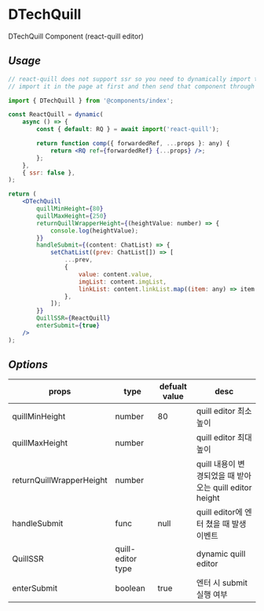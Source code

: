 # DTechQuill

DTechQuill Component (react-quill editor)

## _Usage_

```jsx
// react-quill does not support ssr so you need to dynamically import the component
// import it in the page at first and then send that component through props

import { DTechQuill } from '@components/index';

const ReactQuill = dynamic(
	async () => {
		const { default: RQ } = await import('react-quill');

		return function comp({ forwardedRef, ...props }: any) {
			return <RQ ref={forwardedRef} {...props} />;
		};
	},
	{ ssr: false },
);

return (
	<DTechQuill
		quillMinHeight={80}
		quillMaxHeight={250}
		returnQuillWrapperHeight={(heightValue: number) => {
			console.log(heightValue);
		}}
		handleSubmit={(content: ChatList) => {
			setChatList((prev: ChatList[]) => [
				...prev,
				{
					value: content.value,
					imgList: content.imgList,
					linkList: content.linkList.map((item: any) => item.insert),
				},
			]);
		}}
		QuillSSR={ReactQuill}
		enterSubmit={true}
	/>
);
```

## _Options_

| props                    | type              | defualt value | desc                                                    |
| ------------------------ | ----------------- | ------------- | ------------------------------------------------------- |
| quillMinHeight           | number            | 80            | quill editor 최소 높이                                  |
| quillMaxHeight           | number            |               | quill editor 최대 높이                                  |
| returnQuillWrapperHeight | number            |               | quill 내용이 변경되었을 때 받아오는 quill editor height |
| handleSubmit             | func              | null          | quill editor에 엔터 쳤을 때 발생 이벤트                 |
| QuillSSR                 | quill-editor type |               | dynamic quill editor                                    |
| enterSubmit              | boolean           | true          | 엔터 시 submit실행 여부                                 |
